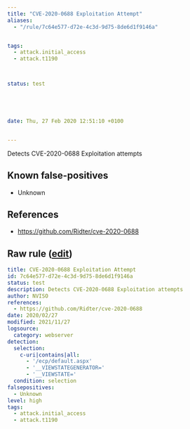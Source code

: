 ```yaml
---
title: "CVE-2020-0688 Exploitation Attempt"
aliases:
  - "/rule/7c64e577-d72e-4c3d-9d75-8de6d1f9146a"


tags:
  - attack.initial_access
  - attack.t1190



status: test





date: Thu, 27 Feb 2020 12:51:10 +0100


---
```


Detects CVE-2020-0688 Exploitation attempts

<!--more-->


## Known false-positives

* Unknown



## References

* https://github.com/Ridter/cve-2020-0688


## Raw rule ([edit](https://github.com/SigmaHQ/sigma/edit/master/rules/web/web_exchange_cve_2020_0688_exploit.yml))
```yaml
title: CVE-2020-0688 Exploitation Attempt
id: 7c64e577-d72e-4c3d-9d75-8de6d1f9146a
status: test
description: Detects CVE-2020-0688 Exploitation attempts
author: NVISO
references:
  - https://github.com/Ridter/cve-2020-0688
date: 2020/02/27
modified: 2021/11/27
logsource:
  category: webserver
detection:
  selection:
    c-uri|contains|all:
      - '/ecp/default.aspx'
      - '__VIEWSTATEGENERATOR='
      - '__VIEWSTATE='
  condition: selection
falsepositives:
  - Unknown
level: high
tags:
  - attack.initial_access
  - attack.t1190

```
